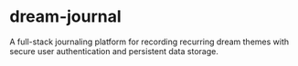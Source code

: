 # dream-journal
A full-stack journaling platform for recording recurring dream themes with secure user authentication and persistent data storage.
